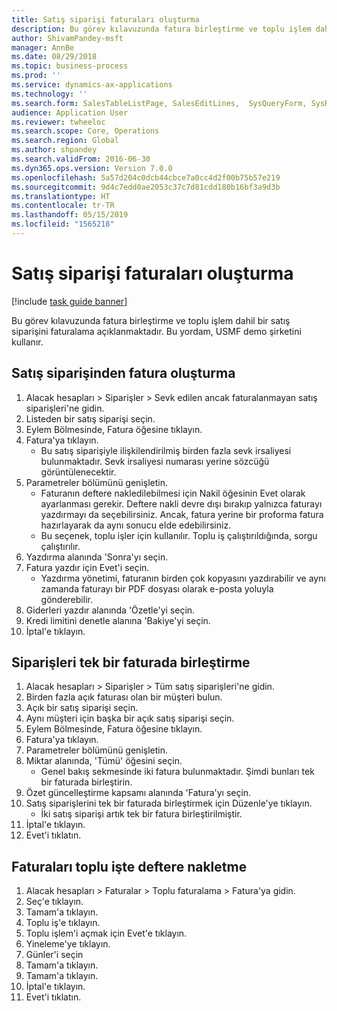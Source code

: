 ```yaml
---
title: Satış siparişi faturaları oluşturma
description: Bu görev kılavuzunda fatura birleştirme ve toplu işlem dahil bir satış siparişini faturalama açıklanmaktadır.
author: ShivamPandey-msft
manager: AnnBe
ms.date: 08/29/2018
ms.topic: business-process
ms.prod: ''
ms.service: dynamics-ax-applications
ms.technology: ''
ms.search.form: SalesTableListPage, SalesEditLines,  SysQueryForm, SysRecurrence
audience: Application User
ms.reviewer: twheeloc
ms.search.scope: Core, Operations
ms.search.region: Global
ms.author: shpandey
ms.search.validFrom: 2016-06-30
ms.dyn365.ops.version: Version 7.0.0
ms.openlocfilehash: 5a57d204c0dcb44cbce7a0cc4d2f00b75b57e219
ms.sourcegitcommit: 9d4c7edd0ae2053c37c7d81cdd180b16bf3a9d3b
ms.translationtype: HT
ms.contentlocale: tr-TR
ms.lasthandoff: 05/15/2019
ms.locfileid: "1565218"
---
```

# <a name="create-sales-order-invoices"></a>Satış siparişi faturaları oluşturma

[!include [task guide banner](../../includes/task-guide-banner.md)]

Bu görev kılavuzunda fatura birleştirme ve toplu işlem dahil bir satış siparişini faturalama açıklanmaktadır. Bu yordam, USMF demo şirketini kullanır.


## <a name="create-an-invoice-from-a-sales-order"></a>Satış siparişinden fatura oluşturma
1. Alacak hesapları > Siparişler > Sevk edilen ancak faturalanmayan satış siparişleri'ne gidin.
2. Listeden bir satış siparişi seçin. 
3. Eylem Bölmesinde, Fatura öğesine tıklayın.
4. Fatura'ya tıklayın.
    * Bu satış siparişiyle ilişkilendirilmiş birden fazla sevk irsaliyesi bulunmaktadır. Sevk irsaliyesi numarası yerine <multiple> sözcüğü görüntülenecektir.  
5. Parametreler bölümünü genişletin.
    * Faturanın deftere nakledilebilmesi için Nakil öğesinin Evet olarak ayarlanması gerekir. Deftere nakli devre dışı bırakıp yalnızca faturayı yazdırmayı da seçebilirsiniz. Ancak, fatura yerine bir proforma fatura hazırlayarak da aynı sonucu elde edebilirsiniz.  
    * Bu seçenek, toplu işler için kullanılır. Toplu iş çalıştırıldığında, sorgu çalıştırılır.    
6. Yazdırma alanında 'Sonra'yı seçin.
7. Fatura yazdır için Evet'i seçin.
    * Yazdırma yönetimi, faturanın birden çok kopyasını yazdırabilir ve aynı zamanda faturayı bir PDF dosyası olarak e-posta yoluyla gönderebilir.  
8. Giderleri yazdır alanında 'Özetle'yi seçin.
9. Kredi limitini denetle alanına 'Bakiye'yi seçin.
10. İptal'e tıklayın.

## <a name="combine-orders-into-a-single-invoice"></a>Siparişleri tek bir faturada birleştirme
1. Alacak hesapları > Siparişler > Tüm satış siparişleri'ne gidin.
2. Birden fazla açık faturası olan bir müşteri bulun.
3. Açık bir satış siparişi seçin.
4. Aynı müşteri için başka bir açık satış siparişi seçin.
5. Eylem Bölmesinde, Fatura öğesine tıklayın.
6. Fatura'ya tıklayın.
7. Parametreler bölümünü genişletin.
8. Miktar alanında, 'Tümü' öğesini seçin.
    * Genel bakış sekmesinde iki fatura bulunmaktadır. Şimdi bunları tek bir faturada birleştirin.  
9. Özet güncelleştirme kapsamı alanında 'Fatura'yı seçin.
10. Satış siparişlerini tek bir faturada birleştirmek için Düzenle'ye tıklayın.
    * İki satış siparişi artık tek bir fatura birleştirilmiştir.   
11. İptal'e tıklayın.
12. Evet'i tıklatın.

## <a name="post-invoices-in-a-batch"></a>Faturaları toplu işte deftere nakletme
1. Alacak hesapları > Faturalar > Toplu faturalama > Fatura'ya gidin.
2. Seç'e tıklayın.
3. Tamam'a tıklayın.
4. Toplu iş'e tıklayın.
5. Toplu işlem'i açmak için Evet'e tıklayın.
6. Yineleme'ye tıklayın.
7. Günler'i seçin
8. Tamam'a tıklayın.
9. Tamam'a tıklayın.
10. İptal'e tıklayın.
11. Evet'i tıklatın.

